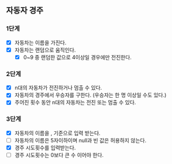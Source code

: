 ## 자동자 경주
### 1단계
- [x] 자동차는 이름을 가진다.
- [x] 자동차는 랜덤으로 움직인다.
  - [x] 0~9 중 랜덤한 값으로 4이상일 경우에만 전진한다.

### 2단계
- [x] n대의 자동차가 전진하거나 멈출 수 있다.
- [x] 자동차의 경주에서 우승자를 구한다. (우승자는 한 명 이상일 수도 있다.)
- [x] 주어진 횟수 동안 n대의 자동차는 전진 또는 멈출 수 있다.

### 3단계
- [x] 자동차의 이름을 , 기준으로 입력 받는다.
- [ ] 자동차의 이름은 5자이하이며 null과 빈 값은 허용하지 않는다.
- [x] 경주 시도횟수를 입력받는다.
- [ ] 경주 시도횟수는 0보다 큰 수 이어야 한다.
